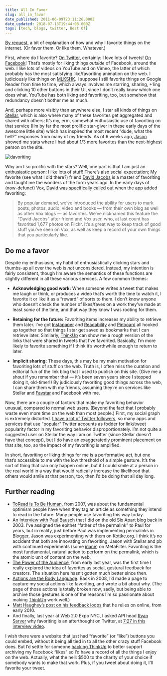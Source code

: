 ```yaml
---
title: All In Favor
slug: all_in_favor
date_published: 2011-06-09T23:11:26.000Z
date_updated: 2018-07-13T19:44:08.000Z
tags: [tech, blogs, twitter, Best Of]
---
```


[By request](https://twitter.com/ginatrapani/status/78977435894431744), a bit of explanation of how and why I favorite things on the internet. (Or favor them. Or like them. Whatever.)

First, where do I favorite? [On Twitter](https://twitter.com/@anildash/favorites), certainly: I love lots of tweets! [On Facebook](https://www.facebook.com/anil.dash)! That’s mostly for liking things *outside* of Facebook, around the web. I like lots of videos on YouTube and on Vimeo, the latter of which probably has the most satisfying like/favoriting animation on the web. I judiciously like things on [MLKSHK](http://mlkshk.com/). I suppose I still favorite things on Google Reader from time to time, which always involves me starring, sharing, +1ing and clicking 10 other buttons in their UI, since I don’t really know which one does what. YouTube has both liking and favoriting, too, but somehow that redundancy doesn’t bother me as much.

And, perhaps more visibly than anywhere else, I star all kinds of things on [Stellar](http://stellar.io/), which is also where many of these favorites get aggregated and shared with others; It’s my, erm, somewhat enthusiastic use of favoriting on that service (I’m by far the most prolific star-giver in these early days of the awesome little site) which has inspired the most recent “dude, what the hell?” responses from many of my friends. As of 6 weeks ago, [Jason](http://kottke.org/) showed me stats where I had about 1/3 more favorites than the next-highest person on the site.

![davoriting](https://cdn.glitch.global/c4e475b2-a54e-47e0-973c-ed0bd1b46262/davoriting-hd.png?v=1670819553087)

Why am I so prolific with the stars? Well, one part is that I am just an enthusiastic person: I like lots of stuff! There’s also social expectation; My favorite (see what I did there?) friend [David Jacobs](http://hello.typepad.com/) is a master of favoriting and taught me the wonders of the form years ago. In the early days of (now-defunct) Vox, [David was specifically called out](https://web.archive.org/web/20061023194037/http://team.vox.com/library/post/its-new-release-time.html) when the app added favoriting:

> By popular demand, we’ve introduced the ability for users to mark posts, photos, audio, video and books — from their own blog as well as other Vox blogs — as favorites. We’ve nicknamed this feature the “David Jacobs” after friend and Vox user, who, at last count has favorited 1,677 photos on Flickr. It’s a great way to keep track of good stuff you’ve seen on Vox, as well as keep a record of your own things that you particularly like.

## Do me a favor

Despite my enthusiasm, my habit of enthusiastically clicking stars and thumbs-up all over the web is *not* unconsidered. Instead, my intention is fairly consistent, though I’m aware the semantics of these functions are slightly different in all these various services. A few common themes:

-  **Acknowledging good work:** When someone writes a tweet that makes me laugh or think, or produces a video that’s worth the time to watch it, I favorite it or like it as a “reward” of sorts to them. I don’t know anyone who doesn’t check the number of likes/faves on a work they’ve made at least *some* of the time, and that way they know I was rooting for them.

- **Retaining for the future:** Favoriting items increases my ability to retrieve them later. I’ve got [Instapaper](http://instapaper.com/) and [Readability](http://readability.com) and [Pinboard](http://pinboard.in) all hooked up together so that things I star get saved as bookmarks that I can retrieve later. Similarly, [ThinkUp](http://thinkupapp.com/) can show me a rough version of the links that were shared in tweets that I’ve favorited. Basically, I’m more likely to favorite something if I think it’s worthwhile enough to return to later.

- **Implicit sharing:** These days, this may be my main motivation for favoriting lots of stuff on the web. Truth is, I often miss the curation and editorial fun of the link blog that I used to publish on this site. (Give me a shout if you remember that — it’s been seven years since I stopped doing it, old-timer!) By judiciously favoriting good things across the web, I can share them with my friends, assuming they’re on services like Stellar and [Favstar](http://favstar.fm/) and Facebook with me.

Now, there are a couple of factors that make my favoriting behavior unusual, compared to normal web users. (Beyond the fact that I probably waste even more time on the web than most people.) First, my social graph is extremely distorted. [I have a lot of Twitter followers](/2009/12/29life_on_the_list), so many apps and services that use “popular” Twitter accounts as fodder for link/tweet popularity factor in my favoriting behavior disproportionately. I’m not quite a suggested user on Stellar the way I am on Twitter (since Stellar doesn’t have that concept), but I do have an exaggeratedly prominent placement on that site, too, so the impact of my favoriting is amplified.

In short, favoriting or liking things for me is a performative act, but one that’s accessible to me with the low threshold of a simple gesture. It’s the sort of thing that can only happen online, but if I could smile at a person in the real world in a way that would radically increase the likelihood that others would smile at that person, too, then I’d be doing that all day long.

## Further reading

- [ToRead is To Be Human](/2007/07/toread_is_tobehuman), from 2007, was about the fundamental optimism people have when they tag an article as something they intend to read in the future. Many people use favoriting this way today.
- [An Interview with Paul Bausch](http://www.sixapart.com/blog/2003/09/interview_with.html) that I did on the old Six Apart blog back in 2003. I’ve assigned the epithet “father of the permalink” to Paul for years, but in reality, just before Paul was implementing permalinks in Blogger, Jason was experimenting with them on Kottke.org. I think it’s no accident that both are innovating on favoriting, Jason with Stellar and pb with continued experiments (some [inane](http://metatalk.metafilter.com/20435/Wider-minus-sign-to-remove-from-favorites#869868)) on MetaFilter. Favoriting is the most fundamental, natural action to perform on the permalink, which is the atomic unit of content on the web.
- [The Power of the Audience](/2010/02/the_power_of_the_audience), from early last year, was the first time I really explored the idea of favorites as social, gestural feedback for creators. The situation here hasn’t gotten much better since then.
- [Actions are the Body Language](/2008/10/actions_are_the_body_language). Back in 2008, I’d made a page to capture my social actions like favoriting, and wrote a bit about why. (The page of those actions is totally broken now, sadly, but being able to archive those gestures is one of the reasons I’m so passionate about making [ThinkUp](http://thinkupapp.com/) work well.)
- [Matt Haughey’s post on his feedback loops](http://a.wholelottanothing.org/2010/02/my-personal-feedback-loops.html) that he relies on online, from early 2010.
- And finally, last year at Web 2.0 Expo NYC, I asked API head [Ryan Sarver](http://twitter.com/rsarver) why favoriting is an afterthought on Twitter, at [7:27 in this interview video](http://www.youtube.com/watch?v=Ey8M9AMVhpA#t=7m27s).

I wish there were a website that just had “favorite” (or “like”) buttons you could embed, without it being all tied in to all the other crazy stuff Facebook does. But I’d settle for someone [hacking ThinkUp](http://github.com/ginatrapani/thinkup) to better support archiving my Facebook “likes” so I’d have a record of all the things I enjoy on the web. Actually, what the hell: $500 to the charity of your choice if somebody wants to make that work. Plus, if you tweet about doing it, I’ll favorite your tweet.
